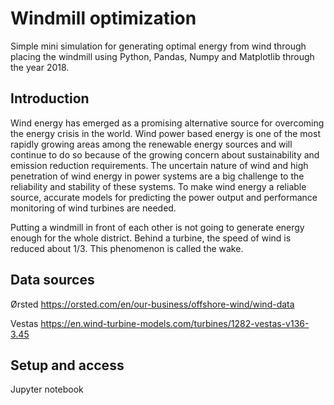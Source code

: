 # Windmill optimization
Simple mini simulation for generating optimal energy from wind through placing the windmill using Python, Pandas, Numpy and Matplotlib through the year 2018.

## Introduction

  Wind energy has emerged as a promising alternative source for overcoming the energy crisis in the world. Wind power based energy is one of the most rapidly growing areas among the renewable energy sources and will continue to do so because of the growing concern about sustainability and emission reduction requirements. The uncertain nature of wind and high penetration of wind energy in power systems are a big challenge to the reliability and stability of these systems. To make wind energy a reliable source, accurate models for predicting the power output and performance monitoring of wind turbines are needed. 
  
  Putting a windmill in front of each other is not going to generate energy enough for the whole district. Behind a turbine, the speed of wind is reduced about 1/3. This phenomenon is called the wake.

## Data sources
Ørsted https://orsted.com/en/our-business/offshore-wind/wind-data

Vestas https://en.wind-turbine-models.com/turbines/1282-vestas-v136-3.45

## Setup and access
Jupyter notebook
